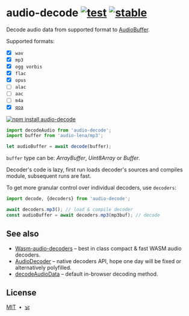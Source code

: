 # audio-decode [![test](https://github.com/audiojs/audio-decode/actions/workflows/test.js.yml/badge.svg)](https://github.com/audiojs/audio-decode/actions/workflows/test.js.yml) [![stable](https://img.shields.io/badge/stability-unstable-green.svg)](http://github.com/badges/stability-badges)

Decode audio data from supported format to [AudioBuffer](https://github.com/audiojs/audio-buffer).

Supported formats:

* [x] `wav`
* [x] `mp3`
* [x] `ogg vorbis`
* [x] `flac`
* [x] `opus`
* [ ] `alac`
* [ ] `aac`
* [ ] `m4a`
* [x] [`qoa`](https://github.com/phoboslab/qoa)

[![npm install audio-decode](https://nodei.co/npm/audio-decode.png?mini=true)](https://npmjs.org/package/audio-decode/)

```js
import decodeAudio from 'audio-decode';
import buffer from 'audio-lena/mp3';

let audioBuffer = await decode(buffer);
```

`buffer` type can be: _ArrayBuffer_, _Uint8Array_ or _Buffer_.

Decoder's code is lazy, first run loads decoder's sources and compiles module, subsequent runs are fast.

To get more granular control over individual decoders, use `decoders`:

```js
import decode, {decoders} from 'audio-decode';

await decoders.mp3(); // load & compile decoder
const audioBuffer = await decoders.mp3(mp3buf); // decode
```

## See also

* [Wasm-audio-decoders](https://github.com/eshaz/wasm-audio-decoders) – best in class compact & fast WASM audio decoders.
* [AudioDecoder](https://developer.mozilla.org/en-US/docs/Web/API/AudioDecoder) – native decoders API, hope one day will be fixed or alternatively polyfilled.
* [decodeAudioData](https://github.com/eshaz/wasm-audio-decoders) – default in-browser decoding method.

## License

[MIT](LICENSE)&nbsp;&nbsp;•&nbsp;&nbsp;<a href="https://github.com/krishnized/license/">🕉</a>

